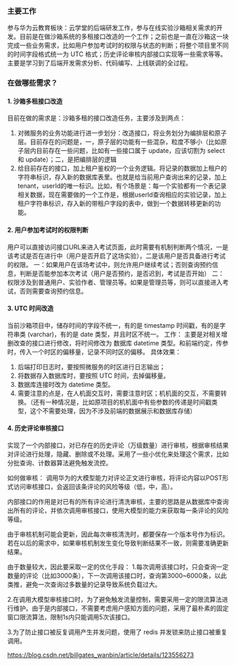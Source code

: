 ### 主要工作
参与华为云教育板块：云学堂的后端研发工作，参与在线实验沙箱相关需求的开发。目前是在做沙箱系统的多租接口改造的一个工作；之前也是一直在沙箱这一块完成一些业务需求，比如用户参加考试时的权限与状态的判断；将整个项目里不同的时间字段格式统一为 UTC 格式；历史评论审核内部接口实现等一些需求等等。
主要是学习到了后端开发需求分析、代码编写、上线联调的全过程。

### 在做哪些需求？
#### 1. 沙箱多租接口改造
目前在做的需求是：沙箱多租的接口改造任务，主要涉及到两点：
1. 对微服务的业务功能进行进一步划分：改造接口，将业务划分为编排层和原子层。目前存在的问题是，一，原子层的功能有一些混杂，粒度不够小（比如原子层内目前存在一些问题，比如有一些接口属于 update，应该切割为 select 和 update）；二，是把编排层的逻辑
2. 给目前存在的接口，加上租户鉴权的一个业务逻辑。将记录的数据加上租户的字符串标识，存入新的数据库表里。也就是给当前用户查询出来的记录，加上tenant，userId的唯一标识。比如，有个场景是：每一个实验都有一个表记录相关数据，现在需要做的一个工作是，根据userId查询相应的实验记录，加上租户字符串标识，存入新的带租户字段的表中，做到一个数据转移更新的功能。

#### 2. 用户参加考试时的权限判断
用户可以直接访问接口URL来进入考试页面，此时需要有机制判断两个情况，一是该考试是否在进行中（用户是否开启了这场实验），二是该用户是否具备进行考试的权限。
一：如果用户在该场考试中，则允许用户继续考试；否则查询预约信息，判断是否能参加本次考试（用户是否预约，是否迟到，考试是否开始）
二：权限涉及到普通用户、实验作者、管理员等。如果是管理员等，则可以直接进入考试，否则需要查询预约信息。

#### 3. UTC 时间改造
当前沙箱项目中，储存时间的字段不统一，有的是 timestamp 时间戳，有的是字符串类 (varchar)，有的是 date 类型，并且时区不统一。
工作：
主要是对相关增删改查的接口进行修改，将时间修改为 数据库 datetime 类型。和前端约定，传参时，传入一个时区的偏移量，记录不同时区的偏移。
具体效果：
1. 后端打印日志时，要按照微服务的时区进行日志输出；
2. 将数据存入数据库时，要按照 UTC 时间，去掉偏移量。
3. 数据库连接时改为 datetime 类型。
4. 需要注意的点是，在人机面交互时，需要注意时区；机机面的交互，不需要转换。（还有一种情况是，比如原项目的机机面中有些参数的传递是时间戳类型，这个不需要处理，因为不涉及前端的数据展示和数据库存储）

#### 4. 历史评论审核接口
实现了一个内部接口，对已存在的历史评论（万级数量）进行审核，根据审核结果对评论进行处理，隐藏、删除或不处理。采用了一些小优化来处理这个需求，比如分批查询、计数器算法避免触发流控。

如何做审核：
调用华为的大模型能力对评论正文进行审核，将评论内容以POST形式访问审核接口，会返回该条评论的风险等级（低，中，高）。

内部接口的作用是对已有的所有评论进行清洗审核，主要的思路是从数据库中查询出所有的评论，并依次调用审核接口，使用大模型的能力来获取每一条评论的风险等级。

由于审核机制可能会更新，因此每次审核清洗时，都要保存一个版本号作为标识。若在以后的需求中，如果审核机制发生变化导致判断结果不一致，则需要准确更新结果。

由于数量较大，因此要采取一定的优化手段：
1.每次调用该接口时，只会查询一定数量的评论（比如3000条），下一次调用该接口时，查询第3000~6000条，以此类推，避免一次查询过多数量的记录导致系统负载过大。

2.在调用大模型审核接口时，为了避免触发流量控制，需要采用一定的限流算法进行维护。由于是内部接口，不需要考虑用户感知方面的问题，采用了最朴素的固定窗口限流算法，限制1s内只能调用5次该接口。

3.为了防止接口被反复调用产生并发问题，使用了 redis 并发锁来防止接口被重复调用。

https://blog.csdn.net/billgates_wanbin/article/details/123556273

